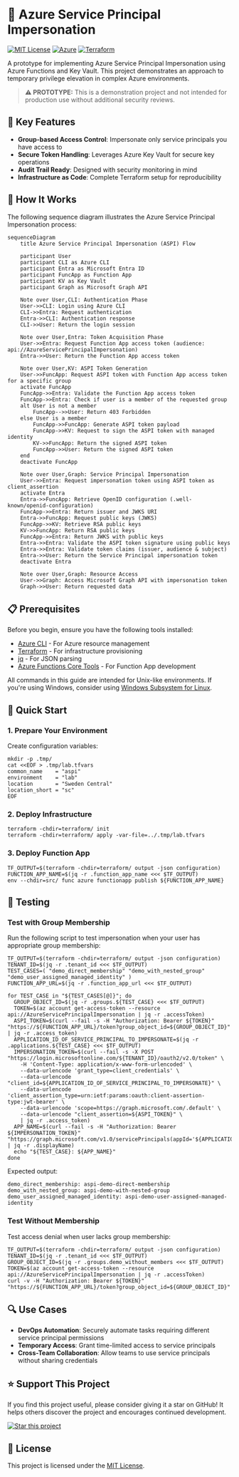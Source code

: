 # 🔐 Azure Service Principal Impersonation

[![MIT License](https://img.shields.io/badge/License-MIT-green.svg)](https://github.com/co-native-ab/azure-service-principal-impersonation/blob/main/LICENSE)
[![Azure](https://img.shields.io/badge/azure-%230072C6.svg?style=flat&logo=microsoftazure&logoColor=white)](https://azure.microsoft.com)
[![Terraform](https://img.shields.io/badge/terraform-%235835CC.svg?style=flat&logo=terraform&logoColor=white)](https://www.terraform.io/)

A prototype for implementing Azure Service Principal Impersonation using Azure Functions and Key Vault. This project demonstrates an approach to temporary privilege elevation in complex Azure environments.

> **⚠️ PROTOTYPE:** This is a demonstration project and not intended for production use without additional security reviews.

## 🌟 Key Features

- **Group-based Access Control**: Impersonate only service principals you have access to
- **Secure Token Handling**: Leverages Azure Key Vault for secure key operations
- **Audit Trail Ready**: Designed with security monitoring in mind
- **Infrastructure as Code**: Complete Terraform setup for reproducibility

## 🔄 How It Works

The following sequence diagram illustrates the Azure Service Principal Impersonation process:

```mermaid
sequenceDiagram
    title Azure Service Principal Impersonation (ASPI) Flow

    participant User
    participant CLI as Azure CLI
    participant Entra as Microsoft Entra ID
    participant FuncApp as Function App
    participant KV as Key Vault
    participant Graph as Microsoft Graph API

    Note over User,CLI: Authentication Phase
    User->>CLI: Login using Azure CLI
    CLI->>Entra: Request authentication
    Entra->>CLI: Authentication response
    CLI->>User: Return the login session

    Note over User,Entra: Token Acquisition Phase
    User->>Entra: Request Function App access token (audience: api://AzureServicePrincipalImpersonation)
    Entra->>User: Return the Function App access token

    Note over User,KV: ASPI Token Generation
    User->>FuncApp: Request ASPI token with Function App access token for a specific group
    activate FuncApp
    FuncApp->>Entra: Validate the Function App access token
    FuncApp->>Entra: Check if user is a member of the requested group
    alt User is not a member
        FuncApp-->>User: Return 403 Forbidden
    else User is a member
        FuncApp->>FuncApp: Generate ASPI token payload
        FuncApp->>KV: Request to sign the ASPI token with managed identity
        KV->>FuncApp: Return the signed ASPI token
        FuncApp->>User: Return the signed ASPI token
    end
    deactivate FuncApp

    Note over User,Graph: Service Principal Impersonation
    User->>Entra: Request impersonation token using ASPI token as client_assertion
    activate Entra
    Entra->>FuncApp: Retrieve OpenID configuration (.well-known/openid-configuration)
    FuncApp->>Entra: Return issuer and JWKS URI
    Entra->>FuncApp: Request public keys (JWKS)
    FuncApp->>KV: Retrieve RSA public keys
    KV->>FuncApp: Return RSA public keys
    FuncApp->>Entra: Return JWKS with public keys
    Entra->>Entra: Validate the ASPI token signature using public keys
    Entra->>Entra: Validate token claims (issuer, audience & subject)
    Entra->>User: Return the Service Principal impersonation token
    deactivate Entra

    Note over User,Graph: Resource Access
    User->>Graph: Access Microsoft Graph API with impersonation token
    Graph->>User: Return requested data
```

## 📋 Prerequisites

Before you begin, ensure you have the following tools installed:

- [Azure CLI](https://docs.microsoft.com/en-us/cli/azure/install-azure-cli) - For Azure resource management
- [Terraform](https://learn.hashicorp.com/tutorials/terraform/install-cli) - For infrastructure provisioning
- [jq](https://stedolan.github.io/jq/download/) - For JSON parsing
- [Azure Functions Core Tools](https://docs.microsoft.com/en-us/azure/azure-functions/functions-run-local) - For Function App development

All commands in this guide are intended for Unix-like environments. If you're using Windows, consider using [Windows Subsystem for Linux](https://docs.microsoft.com/en-us/windows/wsl/install).

## 🚀 Quick Start

### 1. Prepare Your Environment

Create configuration variables:

```shell
mkdir -p .tmp/
cat <<EOF > .tmp/lab.tfvars
common_name    = "aspi"
environment    = "lab"
location       = "Sweden Central"
location_short = "sc"
EOF
```

### 2. Deploy Infrastructure

```shell
terraform -chdir=terraform/ init
terraform -chdir=terraform/ apply -var-file=../.tmp/lab.tfvars
```

### 3. Deploy Function App

```shell
TF_OUTPUT=$(terraform -chdir=terraform/ output -json configuration)
FUNCTION_APP_NAME=$(jq -r .function_app_name <<< $TF_OUTPUT)
env --chdir=src/ func azure functionapp publish ${FUNCTION_APP_NAME}
```

## 🧪 Testing

### Test with Group Membership

Run the following script to test impersonation when your user has appropriate group membership:

```shell
TF_OUTPUT=$(terraform -chdir=terraform/ output -json configuration)
TENANT_ID=$(jq -r .tenant_id <<< $TF_OUTPUT)
TEST_CASES=( "demo_direct_membership" "demo_with_nested_group" "demo_user_assigned_managed_identity" )
FUNCTION_APP_URL=$(jq -r .function_app_url <<< $TF_OUTPUT)

for TEST_CASE in "${TEST_CASES[@]}"; do
  GROUP_OBJECT_ID=$(jq -r .groups.${TEST_CASE} <<< $TF_OUTPUT)
  TOKEN=$(az account get-access-token --resource api://AzureServicePrincipalImpersonation | jq -r .accessToken)
  ASPI_TOKEN=$(curl --fail -s -H "Authorization: Bearer ${TOKEN}" "https://${FUNCTION_APP_URL}/token?group_object_id=${GROUP_OBJECT_ID}" | jq -r .access_token)
  APPLICATION_ID_OF_SERVICE_PRINCIPAL_TO_IMPERSONATE=$(jq -r .applications.${TEST_CASE} <<< $TF_OUTPUT)
  IMPERSONATION_TOKEN=$(curl --fail -s -X POST "https://login.microsoftonline.com/${TENANT_ID}/oauth2/v2.0/token" \
    -H 'Content-Type: application/x-www-form-urlencoded' \
    --data-urlencode 'grant_type=client_credentials' \
    --data-urlencode "client_id=${APPLICATION_ID_OF_SERVICE_PRINCIPAL_TO_IMPERSONATE}" \
    --data-urlencode 'client_assertion_type=urn:ietf:params:oauth:client-assertion-type:jwt-bearer' \
    --data-urlencode 'scope=https://graph.microsoft.com/.default' \
    --data-urlencode "client_assertion=${ASPI_TOKEN}" \
    | jq -r .access_token)
  APP_NAME=$(curl --fail -s -H "Authorization: Bearer ${IMPERSONATION_TOKEN}" "https://graph.microsoft.com/v1.0/servicePrincipals(appId='${APPLICATION_ID_OF_SERVICE_PRINCIPAL_TO_IMPERSONATE}')" | jq -r .displayName)
  echo "${TEST_CASE}: ${APP_NAME}"
done
```

Expected output:

```
demo_direct_membership: aspi-demo-direct-membership
demo_with_nested_group: aspi-demo-with-nested-group
demo_user_assigned_managed_identity: aspi-demo-user-assigned-managed-identity
```

### Test Without Membership

Test access denial when user lacks group membership:

```shell
TF_OUTPUT=$(terraform -chdir=terraform/ output -json configuration)
TENANT_ID=$(jq -r .tenant_id <<< $TF_OUTPUT)
GROUP_OBJECT_ID=$(jq -r .groups.demo_without_members <<< $TF_OUTPUT)
TOKEN=$(az account get-access-token --resource api://AzureServicePrincipalImpersonation | jq -r .accessToken)
curl -v -H "Authorization: Bearer ${TOKEN}" "https://${FUNCTION_APP_URL}/token?group_object_id=${GROUP_OBJECT_ID}"
```

## 🔍 Use Cases

- **DevOps Automation**: Securely automate tasks requiring different service principal permissions
- **Temporary Access**: Grant time-limited access to service principals
- **Cross-Team Collaboration**: Allow teams to use service principals without sharing credentials

## ⭐ Support This Project

If you find this project useful, please consider giving it a star on GitHub! It helps others discover the project and encourages continued development.

[![Star this project](https://img.shields.io/badge/⭐-Star_this_project-yellow?style=for-the-badge)](https://github.com/co-native-ab/azure-service-principal-impersonation)

## 📜 License

This project is licensed under the [MIT License](LICENSE).
